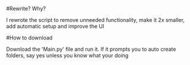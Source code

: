 #Rewrite? Why?

I rewrote the script to remove unneeded functionality, make it 2x smaller, add automatic setup and improve the UI

#How to download

Download the 'Main.py' file and run it. If it prompts you to auto create folders, say yes unless you know what your doing
